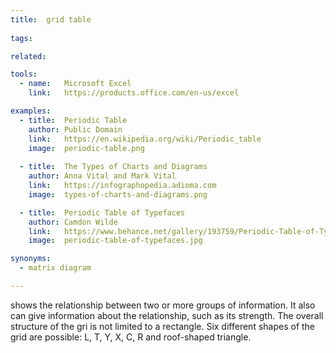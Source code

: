 ```yaml
---
title:  grid table
  
tags:

related:

tools:
  - name:   Microsoft Excel
    link:   https://products.office.com/en-us/excel

examples:
  - title:  Periodic Table
    author: Public Domain
    link:   https://en.wikipedia.org/wiki/Periodic_table
    image:  periodic-table.png
    
  - title:  The Types of Charts and Diagrams
    author: Anna Vital and Mark Vital
    link:   https://infographopedia.adioma.com
    image:  types-of-charts-and-diagrams.png

  - title:  Periodic Table of Typefaces
    author: Camdon Wilde
    link:   https://www.behance.net/gallery/193759/Periodic-Table-of-Typefaces
    image:  periodic-table-of-typefaces.jpg

synonyms: 
  - matrix diagram

---
```


shows the relationship between two or more groups of information. It also can give information about the relationship, such as its strength. The overall structure of the gri is not limited to a rectangle. Six different shapes of the grid are possible: L, T, Y, X, C, R and roof-shaped triangle.

<!--more-->
